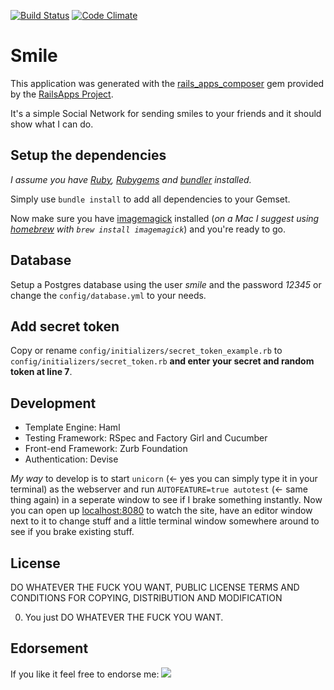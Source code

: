 [![Build Status](https://secure.travis-ci.org/optikfluffel/smile.png?branch=master)](https://travis-ci.org/optikfluffel/smile)
[![Code Climate](https://codeclimate.com/badge.png)](https://codeclimate.com/github/optikfluffel/smile)

# Smile

This application was generated with the [rails_apps_composer](https://github.com/RailsApps/rails_apps_composer) gem provided by the [RailsApps Project](http://railsapps.github.com).

It's a simple Social Network for sending smiles to your friends and it should show what I can do.

## Setup the dependencies

*I assume you have [Ruby](http://www.ruby-lang.org/en/downloads), [Rubygems](http://rubygems.org/pages/download) and [bundler](http://gembundler.com) installed.*

Simply use ```bundle install``` to add all dependencies to your Gemset.

Now make sure you have [imagemagick](http://www.imagemagick.org) installed (*on a Mac I suggest using [homebrew](http://mxcl.github.com/homebrew) with ```brew install imagemagick```*) and you're ready to go.

## Database

Setup a Postgres database using the user *smile* and the password *12345* or change the ```config/database.yml``` to your needs.

## Add secret token

Copy or rename `config/initializers/secret_token_example.rb` to `config/initializers/secret_token.rb` __and enter your secret and random token at line 7__.

## Development

* Template Engine: Haml
* Testing Framework: RSpec and Factory Girl and Cucumber
* Front-end Framework: Zurb Foundation
* Authentication: Devise

*My way* to develop is to start ```unicorn``` (<- yes you can simply type it in your terminal) as the webserver and run ```AUTOFEATURE=true autotest``` (<- same thing again) in a seperate window to see if I brake something instantly. Now you can open up [localhost:8080](http://localhost:8080) to watch the site, have an editor window next to it to change stuff and a little terminal window somewhere around to see if you brake existing stuff.

## License

DO WHATEVER THE FUCK YOU WANT, PUBLIC LICENSE
TERMS AND CONDITIONS FOR COPYING, DISTRIBUTION AND MODIFICATION

0. You just DO WHATEVER THE FUCK YOU WANT.

## Edorsement

If you like it feel free to endorse me: [![](http://api.coderwall.com/optikfluffel/endorsecount.png)](http://coderwall.com/optikfluffel)
